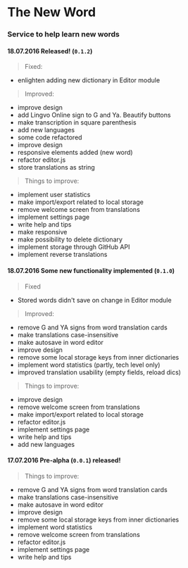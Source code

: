 # The New Word
### Service to help learn new words

#### 18.07.2016 Released! (`0.1.2`)

> Fixed:
- enlighten adding new dictionary in Editor module

> Improved:
- improve design
- add Lingvo Online sign to G and Ya. Beautify buttons
- make transcription in square parenthesis
- add new languages
- some code refactored
- improve design
- responsive elements added (new word)
- refactor editor.js
- store translations as string

> Things to improve:
- implement user statistics
- make import/export related to local storage
- remove welcome screen from translations
- implement settings page
- write help and tips
- make responsive
- make possibility to delete dictionary
- implement storage through GitHub API
- implement reverse translations

#### 18.07.2016 Some new functionality implemented (`0.1.0`)

> Fixed
- Stored words didn't save on change in Editor module

> Improved:
- remove G and YA signs from word translation cards
- make translations case-insensitive
- make autosave in word editor
- improve design
- remove some local storage keys from inner dictionaries
- implement word statistics (partly, tech level only)
- improved translation usability (empty fields, reload dics)

> Things to improve:
- improve design
- remove welcome screen from translations
- make import/export related to local storage
- refactor editor.js
- implement settings page
- write help and tips
- add new languages

#### 17.07.2016 Pre-alpha (`0.0.1`) released!

> Things to improve:
- remove G and YA signs from word translation cards
- make translations case-insensitive
- make autosave in word editor
- improve design
- remove some local storage keys from inner dictionaries
- implement word statistics
- remove welcome screen from translations
- refactor editor.js
- implement settings page
- write help and tips